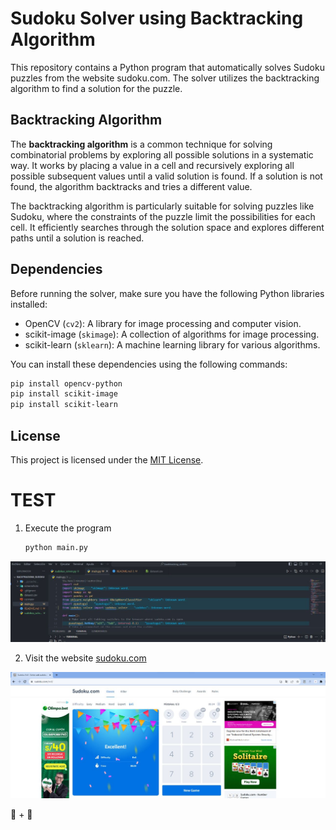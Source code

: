 # Sudoku Solver using Backtracking Algorithm

This repository contains a Python program that automatically solves Sudoku puzzles from the website sudoku.com. The solver utilizes the backtracking algorithm to find a solution for the puzzle.

## Backtracking Algorithm

The **backtracking algorithm** is a common technique for solving combinatorial problems by exploring all possible solutions in a systematic way. It works by placing a value in a cell and recursively exploring all possible subsequent values until a valid solution is found. If a solution is not found, the algorithm backtracks and tries a different value.

The backtracking algorithm is particularly suitable for solving puzzles like Sudoku, where the constraints of the puzzle limit the possibilities for each cell. It efficiently searches through the solution space and explores different paths until a solution is reached.

## Dependencies

Before running the solver, make sure you have the following Python libraries installed:

- OpenCV (`cv2`): A library for image processing and computer vision.
- scikit-image (`skimage`): A collection of algorithms for image processing.
- scikit-learn (`sklearn`): A machine learning library for various algorithms.

You can install these dependencies using the following commands:

```bash
pip install opencv-python
pip install scikit-image
pip install scikit-learn
```

## License

This project is licensed under the [MIT License](LICENSE).


# TEST

1. Execute the program

    ```bash
    python main.py
    ```

![ejecutar el programa](screenshots/first.jpg)

2. Visit the website [sudoku.com](https://sudoku.com/)

![sudoku.com](screenshots/second.jpg)

🐍 + 🐧
